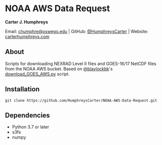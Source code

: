 # NOAA AWS Data Request
**Carter J. Humphreys**

Email: [chumphre@oswego.edu](mailto:chumphre@oswego.edu) | GitHub: [@HumphreysCarter](https://github.com/HumphreysCarter) | Website: [carterhumphreys.com](http://carterhumphreys.com/)

## About
Scripts for downloading NEXRAD Level II files and GOES-16/17 NetCDF files from the NOAA AWS bucket. Based on [@blaylockbk](https://github.com/blaylockbk)'s [download_GOES_AWS.py](https://gist.github.com/blaylockbk/d60f4fce15a7f0475f975fc57da9104d#file-download_goes_aws-py) script. 

## Installation
```
git clone https://github.com/HumphreysCarter/NOAA-AWS-Data-Request.git
```

## Dependencies
* Python 3.7 or later
* s3fs
* numpy

